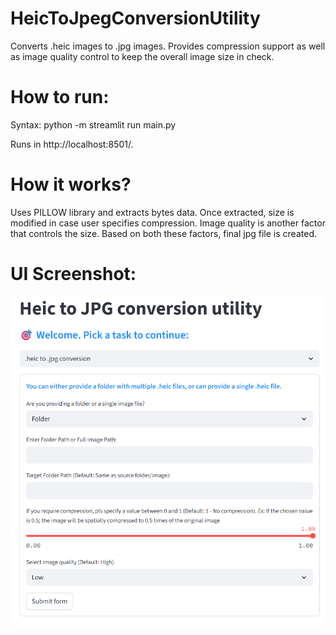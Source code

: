 # HeicToJpegConversionUtility
Converts .heic images to .jpg images. Provides compression support as well as image quality control to keep the overall image size in check.

# How to run:  
Syntax: python -m streamlit run main.py

Runs in http://localhost:8501/.

# How it works?
Uses PILLOW library and extracts bytes data. Once extracted, size is modified in case user specifies compression. Image quality is another factor that controls the size. Based on both these factors, final jpg file is created.

# UI Screenshot:
![alt text](image-1.png)
